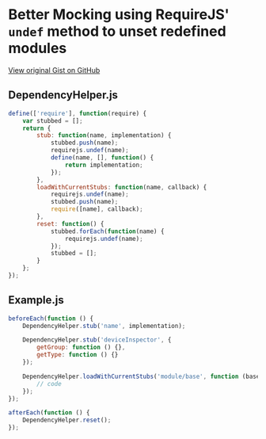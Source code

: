 # Better Mocking using RequireJS' `undef` method to unset redefined modules

[View original Gist on GitHub](https://gist.github.com/Integralist/8400550)

## DependencyHelper.js

```javascript
define(['require'], function(require) {
    var stubbed = [];
    return {
        stub: function(name, implementation) {
            stubbed.push(name);
            requirejs.undef(name);
            define(name, [], function() {
                return implementation;
            });
        },
        loadWithCurrentStubs: function(name, callback) {
            requirejs.undef(name);
            stubbed.push(name);
            require([name], callback);
        },
        reset: function() {
            stubbed.forEach(function(name) {
                requirejs.undef(name);
            });
            stubbed = [];
        }
    };
});
```

## Example.js

```javascript
beforeEach(function () {
    DependencyHelper.stub('name', implementation);

    DependencyHelper.stub('deviceInspector', {
        getGroup: function () {},
        getType: function () {}
    });

    DependencyHelper.loadWithCurrentStubs('module/base', function (base) {
        // code
    });
});

afterEach(function () {
    DependencyHelper.reset();
});
```

